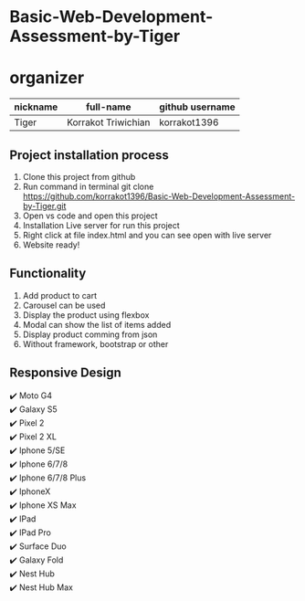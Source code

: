 ﻿# Basic-Web-Development-Assessment-by-Tiger

# organizer
| nickname |      full-name      | github username |
| ---------| ------------------- | --------------- | 
| Tiger    | Korrakot Triwichian | korrakot1396    |

## Project installation process
1. Clone this project from github 
2. Run command in terminal git clone https://github.com/korrakot1396/Basic-Web-Development-Assessment-by-Tiger.git
3. Open vs code and open this project
4. Installation Live server for run this project
5. Right click at file index.html and you can see open with live server
6. Website ready!

## Functionality 
1. Add product to cart
2. Carousel can be used
3. Display the product using flexbox
4. Modal can show the list of items added 
5. Display product comming from json
6. Without framework, bootstrap or other

 ## Responsive Design
 :heavy_check_mark:  Moto G4 <br/>
 :heavy_check_mark:  Galaxy S5 <br/>
 :heavy_check_mark:  Pixel 2 <br/>
 :heavy_check_mark:  Pixel 2 XL <br/>
 :heavy_check_mark:  Iphone 5/SE <br/>
 :heavy_check_mark:  Iphone 6/7/8 <br/>
 :heavy_check_mark:  Iphone 6/7/8 Plus <br/>
 :heavy_check_mark:  IphoneX <br/>
 :heavy_check_mark:  Iphone XS Max <br/>
 :heavy_check_mark:  IPad <br/>
 :heavy_check_mark:  IPad Pro <br/>
 :heavy_check_mark:  Surface Duo <br/>
 :heavy_check_mark:  Galaxy Fold <br/>
 :heavy_check_mark:  Nest Hub <br/>
 :heavy_check_mark: Nest Hub Max 
